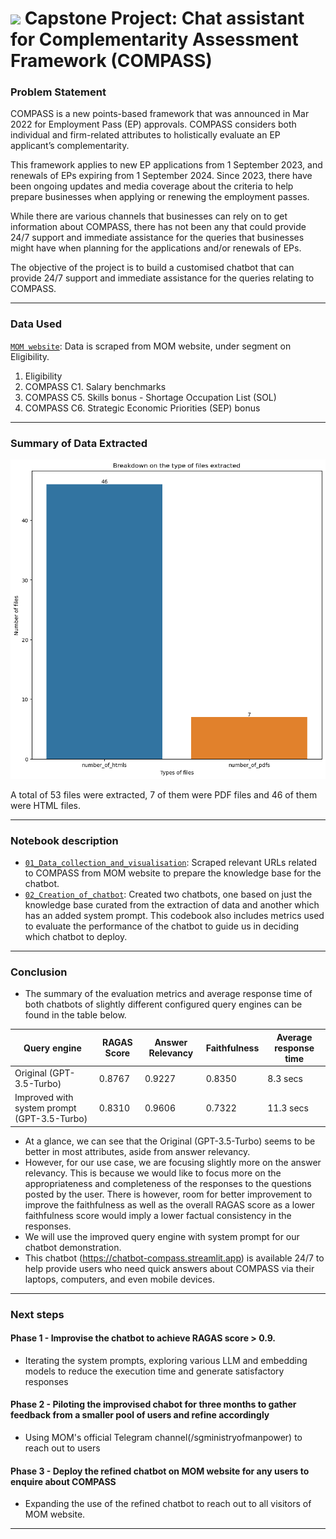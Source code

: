 # ![](https://ga-dash.s3.amazonaws.com/production/assets/logo-9f88ae6c9c3871690e33280fcf557f33.png) Capstone Project: Chat assistant ​for Complementarity Assessment Framework (COMPASS)

### Problem Statement

COMPASS is a new points-based framework that was announced in Mar 2022 for Employment Pass (EP) approvals. COMPASS considers both individual and firm-related attributes to holistically evaluate an EP applicant’s complementarity.

This framework applies to new EP applications from 1 September 2023, and renewals of EPs expiring from 1 September 2024. Since 2023, there have been ongoing updates and media coverage about the criteria to help prepare businesses when applying or renewing the employment passes. 

While there are various channels that businesses can rely on to get information about COMPASS, there has not been any that could provide 24/7 support and immediate assistance for the queries that businesses might have when planning for the applications and/or renewals of EPs. 

The objective of the project is to build a customised chatbot that can provide 24/7 support and immediate assistance for the queries relating to COMPASS.

---

### Data Used

[`MOM website`](https://www.mom.gov.sg/passes-and-permits/employment-pass/eligibility): Data is scraped from MOM website, under segment on Eligibility.
1) Eligibility
2) COMPASS C1. Salary benchmarks
3) COMPASS C5. Skills bonus - Shortage Occupation List (SOL)
4) COMPASS C6. Strategic Economic Priorities (SEP) bonus

---

### Summary of Data Extracted
![](./images/breakdown_of_data_extracted.png)

A total of 53 files were extracted, 7 of them were PDF files and 46 of them were HTML files. 

---

### Notebook description

* [`01_Data_collection_and_visualisation`](/code/01_Data_collection_and_visualisation.ipynb): Scraped relevant URLs related to COMPASS from MOM website to prepare the knowledge base for the chatbot.
* [`02_Creation_of_chatbot`](/code/02_Creation_of_chatbot.ipynb): Created two chatbots, one based on just the knowledge base curated from the extraction of data and another which has an added system prompt. This codebook also includes metrics used to evaluate the performance of the chatbot to guide us in deciding which chatbot to deploy.

---

### Conclusion

- The summary of the evaluation metrics and average response time of both chatbots of slightly different configured query engines can be found in the table below.

| Query engine         | RAGAS Score | Answer Relevancy | Faithfulness | Average response time |
|----------------------|-------------|------------------|--------------|-----------------------|
| Original (GPT-3.5-Turbo) | 0.8767 | 0.9227        | 0.8350       | 8.3 secs |
| Improved with system prompt (GPT-3.5-Turbo) | 0.8310| 0.9606      | 0.7322 | 11.3 secs |

- At a glance, we can see that the Original (GPT-3.5-Turbo) seems to be better in most attributes, aside from answer relevancy.
- However, for our use case, we are focusing slightly more on the answer relevancy. This is because we would like to focus more on the appropriateness and completeness of the responses to the questions posted by the user. There is however, room for better improvement to improve the faithfulness as well as the overall RAGAS score as a lower faithfulness score would imply a lower factual consistency in the responses.
- We will use the improved query engine with system prompt for our chatbot demonstration.
- This chatbot (https://chatbot-compass.streamlit.app) is available 24/7 to help provide users who need quick answers about COMPASS via their laptops, computers, and even mobile devices.

---

### Next steps

#### Phase 1 - Improvise the chatbot to achieve RAGAS score > 0.9. 
- Iterating the system prompts, exploring various LLM and embedding models to reduce the execution time and generate satisfactory responses

#### Phase 2 - Piloting the improvised chabot for three months to gather feedback from a smaller pool of users and refine accordingly
- Using MOM's official Telegram channel(/sgministryofmanpower) to reach out to users
  
#### Phase 3 - Deploy the refined chatbot on MOM website for any users to enquire about COMPASS
- Expanding the use of the refined chatbot to reach out to all visitors of MOM website.

---
